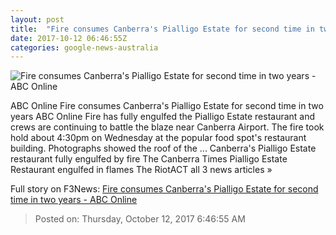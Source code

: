 ```yaml
---
layout: post
title:  "Fire consumes Canberra's Pialligo Estate for second time in two years - ABC Online"
date: 2017-10-12 06:46:55Z
categories: google-news-australia
---
```


![Fire consumes Canberra's Pialligo Estate for second time in two years - ABC Online](http://www.abc.net.au/news/image/9044618-1x1-700x700.jpg)

ABC Online Fire consumes Canberra's Pialligo Estate for second time in two years ABC Online Fire has fully engulfed the Pialligo Estate restaurant and crews are continuing to battle the blaze near Canberra Airport. The fire took hold about 4:30pm on Wednesday at the popular food spot's restaurant building. Photographs showed the roof of the ... Canberra's Pialligo Estate restaurant fully engulfed by fire The Canberra Times Pialligo Estate Restaurant engulfed in flames The RiotACT all 3 news articles »


Full story on F3News: [Fire consumes Canberra's Pialligo Estate for second time in two years - ABC Online](http://www.f3nws.com/n/Qa3byC)

> Posted on: Thursday, October 12, 2017 6:46:55 AM
